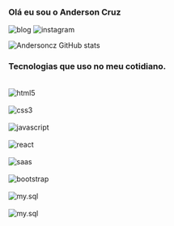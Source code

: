 ### Olá eu sou o Anderson Cruz

![blog](https://img.shields.io/badge/Blogger-FF5722?style=for-the-badge&logo=blogger&logoColor=white)
![instagram](https://img.shields.io/badge/Instagram-E4405F?style=for-the-badge&logo=instagram&logoColor=white)

![Andersoncz GitHub stats](https://github-readme-stats.vercel.app/api?username=andersoncz&show_icons=true&theme=dracula)

### Tecnologias que uso no meu cotidiano.

<div style="display: flex-box"><br/>
  <img align="center" alt="html5" src="https://img.shields.io/badge/HTML5-E34F26?style=for-the-badge&logo=html5&logoColor=white"/>
<div style="display: inline_block"><br/>
  <img align="center" alt="css3" src="https://img.shields.io/badge/CSS3-1572B6?style=for-the-badge&logo=css3&logoColor=white"/>
<div style="display: inline_block"><br/>
  <img align="center" alt="javascript" src="https://img.shields.io/badge/JavaScript-F7DF1E?style=for-the-badge&logo=javascript&logoColor=black"/>
<div style="display: inline_block"><br/>
  <img align="center" alt="react" src="https://img.shields.io/badge/React-20232A?style=for-the-badge&logo=react&logoColor=61DAFB"/>
<div style="display: inline_block"><br/>
  <img align="center" alt="saas" src="https://img.shields.io/badge/Sass-CC6699?style=for-the-badge&logo=sass&logoColor=whitee"/>
<div style="display: inline_block"><br/>
  <img align="center" alt="bootstrap" src="https://img.shields.io/badge/Bootstrap-563D7C?style=for-the-badge&logo=bootstrap&logoColor=white"/>
<div style="display: inline_block"><br/>
 <img align="center" alt="my.sql" src="https://img.shields.io/badge/MySQL-005C84?style=for-the-badge&logo=mysql&logoColor=white"/>
<div style="display: inline_block"><br/>
 <img align="center" alt="my.sql" src="https://img.shields.io/badge/Figma-F24E1E?style=for-the-badge&logo=figma&logoColor=white"/>
<div style="display: inline_block"><br/>
</div>






